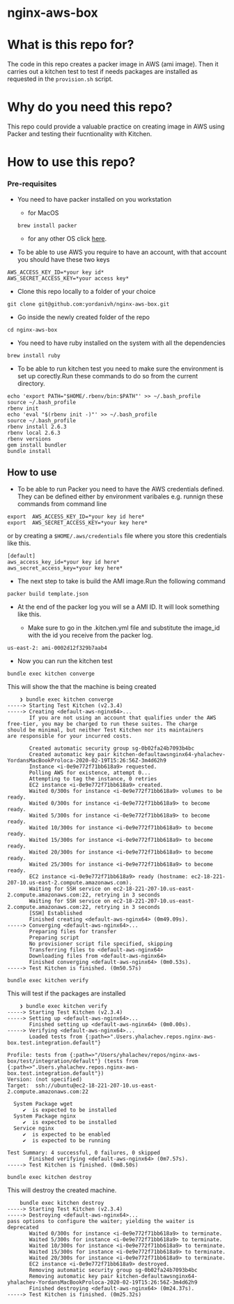 # nginx-aws-box

# What is this repo for?

The code in this repo creates a packer image in AWS (ami image). Then it carries out a kitchen test to test if needs packages are installed as requested in the `provision.sh` script.

# Why do you need this repo?

This repo could provide a valuable practice on creating image in AWS using Packer and testing their fucntionality with Kitchen.

# How to use this repo?

### Pre-requisites

* You need to have packer installed on you workstation
   *  for MacOS
   
    ```
    brew install packer
    ```
  
   *  for any other OS click [here](https://packer.io/downloads.html).

* To be able to use AWS you require to have an account, with that account you should have these two keys

```
AWS_ACCESS_KEY_ID=*your key id*
AWS_SECRET_ACCESS_KEY=*your access key*
```
   
* Clone this repo locally to a folder of your choice
```
git clone git@github.com:yordanivh/nginx-aws-box.git
```
* Go inside the newly created folder of the repo

```
cd nginx-aws-box
```
   
* You need to have ruby installed on the system with all the dependencies

```
brew install ruby
```
* To be able to run kitchen test you need to make sure the environment is set up corectly.Run these commands to do so from the current directory.

```
echo 'export PATH="$HOME/.rbenv/bin:$PATH"' >> ~/.bash_profile
source ~/.bash_profile
rbenv init
echo 'eval "$(rbenv init -)"' >> ~/.bash_profile
source ~/.bash_profile
rbenv install 2.6.3
rbenv local 2.6.3
rbenv versions
gem install bundler
bundle install
```

## How to use

* To be able to run Packer you need to have the AWS credentials defined. They can be defined either by environment varibales e.g. runnign these commands from command line

```
export  AWS_ACCESS_KEY_ID=*your key id here*
export  AWS_SECRET_ACCESS_KEY=*your key here*
```
or by creating a `$HOME/.aws/credentials` file where you store this credentials like this.

```
[default]
aws_access_key_id=*your key id here*
aws_secret_access_key=*your key here*
```

* The next step to take is build the AMI image.Run the following command

```
packer build template.json
```

* At the end of the packer log you will se a AMI ID. It will look something like this.

  * Make sure to go in the .kitchen.yml file and substitute the image_id with the id you receive from the packer log.

```
us-east-2: ami-0002d12f329b7aab4
```



* Now you can run the kitchen test

```
bundle exec kitchen converge
```
This will show the that the machine is being created

```
    ❯ bundle exec kitchen converge
-----> Starting Test Kitchen (v2.3.4)
-----> Creating <default-aws-nginx64>...
       If you are not using an account that qualifies under the AWS
free-tier, you may be charged to run these suites. The charge
should be minimal, but neither Test Kitchen nor its maintainers
are responsible for your incurred costs.

       Created automatic security group sg-0b02fa24b7093b4bc
       Created automatic key pair kitchen-defaultawsnginx64-yhalachev-YordansMacBookProloca-2020-02-19T15:26:56Z-3m4d62h9
       Instance <i-0e9e772f71bb618a9> requested.
       Polling AWS for existence, attempt 0...
       Attempting to tag the instance, 0 retries
       EC2 instance <i-0e9e772f71bb618a9> created.
       Waited 0/300s for instance <i-0e9e772f71bb618a9> volumes to be ready.
       Waited 0/300s for instance <i-0e9e772f71bb618a9> to become ready.
       Waited 5/300s for instance <i-0e9e772f71bb618a9> to become ready.
       Waited 10/300s for instance <i-0e9e772f71bb618a9> to become ready.
       Waited 15/300s for instance <i-0e9e772f71bb618a9> to become ready.
       Waited 20/300s for instance <i-0e9e772f71bb618a9> to become ready.
       Waited 25/300s for instance <i-0e9e772f71bb618a9> to become ready.
       EC2 instance <i-0e9e772f71bb618a9> ready (hostname: ec2-18-221-207-10.us-east-2.compute.amazonaws.com).
       Waiting for SSH service on ec2-18-221-207-10.us-east-2.compute.amazonaws.com:22, retrying in 3 seconds
       Waiting for SSH service on ec2-18-221-207-10.us-east-2.compute.amazonaws.com:22, retrying in 3 seconds
       [SSH] Established
       Finished creating <default-aws-nginx64> (0m49.09s).
-----> Converging <default-aws-nginx64>...
       Preparing files for transfer
       Preparing script
       No provisioner script file specified, skipping
       Transferring files to <default-aws-nginx64>
       Downloading files from <default-aws-nginx64>
       Finished converging <default-aws-nginx64> (0m0.53s).
-----> Test Kitchen is finished. (0m50.57s)
```

```
bundle exec kitchen verify
```
This will test if the packages are installed

```
    ❯ bundle exec kitchen verify
-----> Starting Test Kitchen (v2.3.4)
-----> Setting up <default-aws-nginx64>...
       Finished setting up <default-aws-nginx64> (0m0.00s).
-----> Verifying <default-aws-nginx64>...
       Loaded tests from {:path=>".Users.yhalachev.repos.nginx-aws-box.test.integration.default"} 

Profile: tests from {:path=>"/Users/yhalachev/repos/nginx-aws-box/test/integration/default"} (tests from {:path=>".Users.yhalachev.repos.nginx-aws-box.test.integration.default"})
Version: (not specified)
Target:  ssh://ubuntu@ec2-18-221-207-10.us-east-2.compute.amazonaws.com:22

  System Package wget
     ✔  is expected to be installed
  System Package nginx
     ✔  is expected to be installed
  Service nginx
     ✔  is expected to be enabled
     ✔  is expected to be running

Test Summary: 4 successful, 0 failures, 0 skipped
       Finished verifying <default-aws-nginx64> (0m7.57s).
-----> Test Kitchen is finished. (0m8.50s)
```


```
bundle exec kitchen destroy
```

This will destroy the created machine.

```
    bundle exec kitchen destroy
-----> Starting Test Kitchen (v2.3.4)
-----> Destroying <default-aws-nginx64>...
pass options to configure the waiter; yielding the waiter is deprecated
       Waited 0/300s for instance <i-0e9e772f71bb618a9> to terminate.
       Waited 5/300s for instance <i-0e9e772f71bb618a9> to terminate.
       Waited 10/300s for instance <i-0e9e772f71bb618a9> to terminate.
       Waited 15/300s for instance <i-0e9e772f71bb618a9> to terminate.
       Waited 20/300s for instance <i-0e9e772f71bb618a9> to terminate.
       EC2 instance <i-0e9e772f71bb618a9> destroyed.
       Removing automatic security group sg-0b02fa24b7093b4bc
       Removing automatic key pair kitchen-defaultawsnginx64-yhalachev-YordansMacBookProloca-2020-02-19T15:26:56Z-3m4d62h9
       Finished destroying <default-aws-nginx64> (0m24.37s).
-----> Test Kitchen is finished. (0m25.32s)
```


